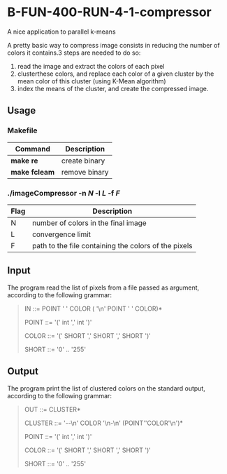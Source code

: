 # B-FUN-400-RUN-4-1-compressor
A nice application to parallel k-means

A pretty basic way to compress image consists in reducing the number of colors it contains.3 steps are needed to do so:
1. read the image and extract the colors of each pixel
2. clusterthese colors, and replace each color of a given cluster by the mean color of this cluster (using K-Mean algorithm)
3. index the means of the cluster, and create the compressed image.

## Usage

### Makefile
Command | Description
--- | ---
**make re** | create binary
**make fcleam** | remove binary

### ./imageCompressor -n *N* -l *L* -f *F*
Flag | Description
--- | ---
N | number of colors in the final image
L | convergence limit
F | path to the file containing the colors of the pixels

## Input
The program read the list of pixels from a file passed as argument, according to the following grammar:

>IN       ::= POINT ' ' COLOR ( '\n' POINT ' ' COLOR)*
>
>POINT    ::= '(' int ',' int ')'
>
>COLOR    ::= '(' SHORT ',' SHORT ',' SHORT ')'
>
>SHORT    ::= '0' .. '255'

## Output

The program print the list of clustered colors on the standard output, according to the following grammar:

>OUT      ::=  CLUSTER*
>
>CLUSTER  ::= '--\n' COLOR '\n-\n' (POINT''COLOR'\n')*
>
>POINT    ::= '(' int ',' int ')'
>
>COLOR    ::= '(' SHORT ',' SHORT ',' SHORT ')'
>
>SHORT    ::= '0' .. '255'
